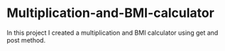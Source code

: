 # Multiplication-and-BMI-calculator
In this project I created a multiplication and BMI calculator using get and post method.
